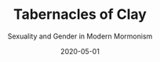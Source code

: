 ---
date: 2020-05-01
dateYear: 2020
isbn: 9781469656236
title: Tabernacles of Clay
subtitle: Sexuality and Gender in Modern Mormonism
description: "Taylor G. Petrey's trenchant history takes a landmark step forward in documenting and theorizing about Latter-day Saints (LDS) teachings on gender, sexual difference, and marriage. Drawing on deep archival research, Petrey situates LDS doctrines in gender theory and American religious history since World War II. His challenging conclusion is that Mormonism is conflicted between ontologies of gender essentialism and gender fluidity, illustrating a broader tension in the history of sexuality in modernity itself. As Petrey details, LDS leaders have embraced the idea of fixed identities representing a natural and divine order, but their teachings also acknowledge that sexual difference is persistently contingent and unstable. While queer theorists have built an ethics and politics based on celebrating such sexual fluidity, LDS leaders view it as a source of anxiety and a tool for the shaping of a heterosexual social order. Through public preaching and teaching, the deployment of psychological approaches to 'cure' homosexuality, and political activism against equal rights for women and same-sex marriage, Mormon leaders hoped to manage sexuality and faith for those who have strayed from heteronormativity."
cover: cover-tabernacles-of-clay.jpeg
coverGoogle: https://books.google.com/books/content?id=cvXGDwAAQBAJ&printsec=frontcover&img=1&zoom=1&edge=curl&source=gbs_api
pageCount: 288
authors: Taylor G. Petrey
publishers: UNC Press Books
published: 2020-04-17
publishedYear: 2020
shelves:
- non-fiction
---
